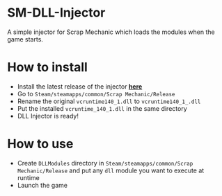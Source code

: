 # SM-DLL-Injector
A simple injector for Scrap Mechanic which loads the modules when the game starts.

# How to install
- Install the latest release of the injector <b>[here](https://github.com/QuestionableM/SM-DLL-Injector/releases/latest)</b>
- Go to `Steam/steamapps/common/Scrap Mechanic/Release`
- Rename the original `vcruntime140_1.dll` to `vcruntime140_1_.dll`
- Put the installed `vcruntime_140_1.dll` in the same directory
- DLL Injector is ready!

# How to use
- Create `DLLModules` directory in `Steam/steamapps/common/Scrap Mechanic/Release` and put any `dll` module you want to execute at runtime
- Launch the game
